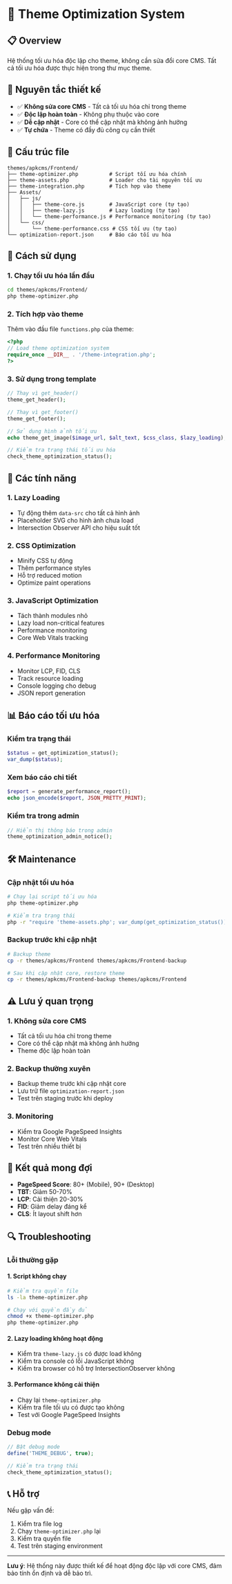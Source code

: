 # 🚀 Theme Optimization System

## 📋 Overview
Hệ thống tối ưu hóa độc lập cho theme, không cần sửa đổi core CMS. Tất cả tối ưu hóa được thực hiện trong thư mục theme.

## 🎯 Nguyên tắc thiết kế
- ✅ **Không sửa core CMS** - Tất cả tối ưu hóa chỉ trong theme
- ✅ **Độc lập hoàn toàn** - Không phụ thuộc vào core
- ✅ **Dễ cập nhật** - Core có thể cập nhật mà không ảnh hưởng
- ✅ **Tự chứa** - Theme có đầy đủ công cụ cần thiết

## 📁 Cấu trúc file

```
themes/apkcms/Frontend/
├── theme-optimizer.php          # Script tối ưu hóa chính
├── theme-assets.php             # Loader cho tài nguyên tối ưu
├── theme-integration.php        # Tích hợp vào theme
├── Assets/
│   ├── js/
│   │   ├── theme-core.js        # JavaScript core (tự tạo)
│   │   ├── theme-lazy.js        # Lazy loading (tự tạo)
│   │   └── theme-performance.js # Performance monitoring (tự tạo)
│   └── css/
│       └── theme-performance.css # CSS tối ưu (tự tạo)
└── optimization-report.json     # Báo cáo tối ưu hóa
```

## 🚀 Cách sử dụng

### 1. Chạy tối ưu hóa lần đầu
```bash
cd themes/apkcms/Frontend/
php theme-optimizer.php
```

### 2. Tích hợp vào theme
Thêm vào đầu file `functions.php` của theme:
```php
<?php
// Load theme optimization system
require_once __DIR__ . '/theme-integration.php';
?>
```

### 3. Sử dụng trong template
```php
// Thay vì get_header()
theme_get_header();

// Thay vì get_footer()
theme_get_footer();

// Sử dụng hình ảnh tối ưu
echo theme_get_image($image_url, $alt_text, $css_class, $lazy_loading);

// Kiểm tra trạng thái tối ưu hóa
check_theme_optimization_status();
```

## 🔧 Các tính năng

### 1. Lazy Loading
- Tự động thêm `data-src` cho tất cả hình ảnh
- Placeholder SVG cho hình ảnh chưa load
- Intersection Observer API cho hiệu suất tốt

### 2. CSS Optimization
- Minify CSS tự động
- Thêm performance styles
- Hỗ trợ reduced motion
- Optimize paint operations

### 3. JavaScript Optimization
- Tách thành modules nhỏ
- Lazy load non-critical features
- Performance monitoring
- Core Web Vitals tracking

### 4. Performance Monitoring
- Monitor LCP, FID, CLS
- Track resource loading
- Console logging cho debug
- JSON report generation

## 📊 Báo cáo tối ưu hóa

### Kiểm tra trạng thái
```php
$status = get_optimization_status();
var_dump($status);
```

### Xem báo cáo chi tiết
```php
$report = generate_performance_report();
echo json_encode($report, JSON_PRETTY_PRINT);
```

### Kiểm tra trong admin
```php
// Hiển thị thông báo trong admin
theme_optimization_admin_notice();
```

## 🛠️ Maintenance

### Cập nhật tối ưu hóa
```bash
# Chạy lại script tối ưu hóa
php theme-optimizer.php

# Kiểm tra trạng thái
php -r "require 'theme-assets.php'; var_dump(get_optimization_status());"
```

### Backup trước khi cập nhật
```bash
# Backup theme
cp -r themes/apkcms/Frontend themes/apkcms/Frontend-backup

# Sau khi cập nhật core, restore theme
cp -r themes/apkcms/Frontend-backup themes/apkcms/Frontend
```

## ⚠️ Lưu ý quan trọng

### 1. Không sửa core CMS
- Tất cả tối ưu hóa chỉ trong theme
- Core có thể cập nhật mà không ảnh hưởng
- Theme độc lập hoàn toàn

### 2. Backup thường xuyên
- Backup theme trước khi cập nhật core
- Lưu trữ file `optimization-report.json`
- Test trên staging trước khi deploy

### 3. Monitoring
- Kiểm tra Google PageSpeed Insights
- Monitor Core Web Vitals
- Test trên nhiều thiết bị

## 🎯 Kết quả mong đợi

- **PageSpeed Score**: 80+ (Mobile), 90+ (Desktop)
- **TBT**: Giảm 50-70%
- **LCP**: Cải thiện 20-30%
- **FID**: Giảm delay đáng kể
- **CLS**: Ít layout shift hơn

## 🔍 Troubleshooting

### Lỗi thường gặp

#### 1. Script không chạy
```bash
# Kiểm tra quyền file
ls -la theme-optimizer.php

# Chạy với quyền đầy đủ
chmod +x theme-optimizer.php
php theme-optimizer.php
```

#### 2. Lazy loading không hoạt động
- Kiểm tra `theme-lazy.js` có được load không
- Kiểm tra console có lỗi JavaScript không
- Kiểm tra browser có hỗ trợ IntersectionObserver không

#### 3. Performance không cải thiện
- Chạy lại `theme-optimizer.php`
- Kiểm tra file tối ưu có được tạo không
- Test với Google PageSpeed Insights

### Debug mode
```php
// Bật debug mode
define('THEME_DEBUG', true);

// Kiểm tra trạng thái
check_theme_optimization_status();
```

## 📞 Hỗ trợ

Nếu gặp vấn đề:
1. Kiểm tra file log
2. Chạy `theme-optimizer.php` lại
3. Kiểm tra quyền file
4. Test trên staging environment

---

**Lưu ý**: Hệ thống này được thiết kế để hoạt động độc lập với core CMS, đảm bảo tính ổn định và dễ bảo trì.
